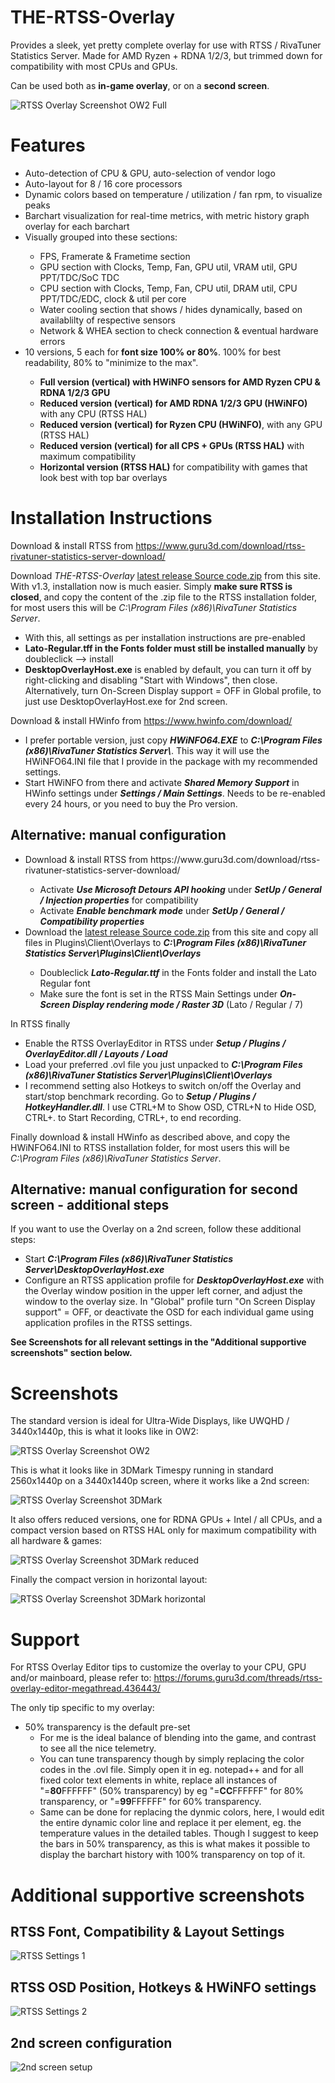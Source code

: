 # THE-RTSS-Overlay
Provides a sleek, yet pretty complete overlay for use with RTSS / RivaTuner Statistics Server.
Made for AMD Ryzen + RDNA 1/2/3, but trimmed down for compatibility with most CPUs and GPUs.

Can be used both as <b>in-game overlay</b>, or on a <b>second screen</b>.

![RTSS Overlay Screenshot OW2 Full](https://github.com/BreadPitch/THE-RTSS-Overlay/assets/55409475/9f643e49-674d-46c8-ab2b-460aee7064d2)

<h1>Features</h1>
<ul>
  <li>Auto-detection of CPU & GPU, auto-selection of vendor logo</li>
  <li>Auto-layout for 8 / 16 core processors</li>
  <li>Dynamic colors based on temperature / utilization / fan rpm, to visualize peaks</li>
  <li>Barchart visualization for real-time metrics, with metric history graph overlay for each barchart</li>
  <li>Visually grouped into these sections:</li>
  <ul>
    <li>FPS, Framerate & Frametime section</li>
    <li>GPU section with Clocks, Temp, Fan, GPU util, VRAM util, GPU PPT/TDC/SoC TDC</li>
    <li>CPU section with Clocks, Temp, Fan, CPU util, DRAM util, CPU PPT/TDC/EDC, clock & util per core</li>
    <li>Water cooling section that shows / hides dynamically, based on availablilty of respective sensors</li>
    <li>Network & WHEA section to check connection & eventual hardware errors</li>
  </ul>
  <li>10 versions, 5 each for <b>font size 100% or 80%</b>. 100% for best readability, 80% to "minimize to the max".</li>
  <ul>
    <li><b>Full version (vertical) with HWiNFO sensors for AMD Ryzen CPU & RDNA 1/2/3 GPU</b></li>
    <li><b>Reduced version (vertical) for AMD RDNA 1/2/3 GPU (HWiNFO)</b> with any CPU (RTSS HAL)</li>
    <li><b>Reduced version (vertical) for Ryzen CPU (HWiNFO)</b>, with any GPU (RTSS HAL)</li>
    <li><b>Reduced version (vertical) for all CPS + GPUs (RTSS HAL)</b> with maximum compatibility</li>
    <li><b>Horizontal version (RTSS HAL)</b> for compatibility with games that look best with top bar overlays</li>
  </ul>
</ul>

<h1>Installation Instructions</h1>

Download & install RTSS from https://www.guru3d.com/download/rtss-rivatuner-statistics-server-download/

Download <i>THE-RTSS-Overlay</i> <a href="https://github.com/BreadPitch/THE-RTSS-Overlay/releases">latest release Source code.zip</a> from this site. With v1.3, installation now is much easier. Simply <b>make sure RTSS is closed</b>, and copy the content of the .zip file to the RTSS installation folder, for most users this will be <i>C:\Program Files (x86)\RivaTuner Statistics Server</i>.
<ul>
  <li>With this, all settings as per installation instructions are pre-enabled</li>
  <li><b>Lato-Regular.tff in the Fonts folder must still be installed manually</b> by doubleclick --> install</li>
  <li><b>DesktopOverlayHost.exe</b> is enabled by default, you can turn it off by right-clicking and disabling "Start with Windows", then close. Alternatively, turn On-Screen Display support = OFF in Global profile, to just use DesktopOverlayHost.exe for 2nd screen.</li>
</ul>

Download & install HWinfo from https://www.hwinfo.com/download/
<ul>
    <li>I prefer portable version, just copy <b><i>HWiNFO64.EXE</i></b> to <b><i>C:\Program Files (x86)\RivaTuner Statistics Server\</i></b>. This way it will use the HWiNFO64.INI file that I provide in the package with my recommended settings.</li>
    <li>Start HWiNFO from there and activate <b><i>Shared Memory Support</i></b> in HWinfo settings under <b><i>Settings / Main Settings</i></b>. Needs to be re-enabled every 24 hours, or you need to buy the Pro version.</li>
  </ul>

<h2>Alternative: manual configuration</h2>
<ul>
  <li>Download & install RTSS from https://www.guru3d.com/download/rtss-rivatuner-statistics-server-download/</li>
  <ul>
    <li>Activate <b><i>Use Microsoft Detours API hooking</i></b> under <b><i>SetUp / General / Injection properties</i></b> for compatibility</li>
    <li>Activate <b><i>Enable benchmark mode</i></b> under <b><i>SetUp / General / Compatibility properties</i></b></li>
  </ul>
  <li>Download the <a href="https://github.com/BreadPitch/THE-RTSS-Overlay/releases">latest release Source code.zip</a> from this site and copy all files in Plugins\Client\Overlays to <b><i>C:\Program Files (x86)\RivaTuner Statistics Server\Plugins\Client\Overlays</i></b></li>
  <ul>
    <li>Doubleclick <b><i>Lato-Regular.ttf</i></b> in the Fonts folder and install the Lato Regular font</li>
    <li>Make sure the font is set in the RTSS Main Settings under <b><i>On-Screen Display rendering mode / Raster 3D</i></b> (Lato / Regular / 7)</li>
  </ul>
</ul>
In RTSS finally
<ul>
  <li>Enable the RTSS OverlayEditor in RTSS under <b><i>Setup / Plugins / OverlayEditor.dll / Layouts / Load</i></b></li>
  <li>Load your preferred .ovl file you just unpacked to <b><i>C:\Program Files (x86)\RivaTuner Statistics Server\Plugins\Client\Overlays</i></b></li>
  <li>I recommend setting also Hotkeys to switch on/off the Overlay and start/stop benchmark recording. Go to <b><i>Setup / Plugins / HotkeyHandler.dll</i></b>. I use CTRL+M to Show OSD, CTRL+N to Hide OSD, CTRL+. to Start Recording, CTRL+, to end recording.
</ul>

Finally download & install HWinfo as described above, and copy the HWiNFO64.INI to RTSS installation folder, for most users this will be <i>C:\Program Files (x86)\RivaTuner Statistics Server</i>.

<h2>Alternative: manual configuration for second screen - additional steps</h2>
If you want to use the Overlay on a 2nd screen, follow these additional steps:
<ul>
  <li>Start <b><i>C:\Program Files (x86)\RivaTuner Statistics Server\DesktopOverlayHost.exe</i></b></li>
  <li>Configure an RTSS application profile for <b><i>DesktopOverlayHost.exe</i></b> with the Overlay window position in the upper left corner, and adjust the window to the overlay size. In "Global" profile turn "On Screen Display support" = OFF, or deactivate the OSD for each individual game using application profiles in the RTSS settings.</li>
</ul>

<b>See Screenshots for all relevant settings in the "Additional supportive screenshots" section below.</b>

<h1>Screenshots</h1>

The standard version is ideal for Ultra-Wide Displays, like UWQHD / 3440x1440p, this is what it looks like in OW2:

![RTSS Overlay Screenshot OW2](https://github.com/BreadPitch/THE-RTSS-Overlay/assets/55409475/7e3958df-6feb-4f85-813d-9ee6a1deefd2)

This is what it looks like in 3DMark Timespy running in standard 2560x1440p on a 3440x1440p screen, where it works like a 2nd screen:

![RTSS Overlay Screenshot 3DMark](https://github.com/BreadPitch/THE-RTSS-Overlay/assets/55409475/38f0d4b6-f779-4167-9214-e15d9d24c89c)

It also offers reduced versions, one for RDNA GPUs + Intel / all CPUs, and a compact version based on RTSS HAL only for maximum compatibility with all hardware & games:

![RTSS Overlay Screenshot 3DMark reduced](https://github.com/BreadPitch/THE-RTSS-Overlay/assets/55409475/4141732f-0618-457a-9ac6-cce020ec6a96)

Finally the compact version in horizontal layout:

![RTSS Overlay Screenshot 3DMark horizontal](https://github.com/BreadPitch/THE-RTSS-Overlay/assets/55409475/a64c6bd2-2d1f-4bc8-97fb-af9ce1950fa3)

<h1>Support</h1>

For RTSS Overlay Editor tips to customize the overlay to your CPU, GPU and/or mainboard, please refer to: https://forums.guru3d.com/threads/rtss-overlay-editor-megathread.436443/

The only tip specific to my overlay:
<ul>
  <li>50% transparency is the default pre-set
    <ul>
      <li>For me is the ideal balance of blending into the game, and contrast to see all the nice telemetry.</li>
      <li>You can tune transparency though by simply replacing the color codes in the .ovl file. Simply open it in eg. notepad++ and for all fixed color text elements in white, replace all instances of "=<b>80</b>FFFFFF" (50% transparency) by eg "=<b>CC</b>FFFFFF" for 80% transparency, or "=<b>99</b>FFFFFF" for 60% transparency.</li>
      <li>Same can be done for replacing the dynmic colors, here, I would edit the entire dynamic color line and replace it per element, eg. the temperature values in the detailed tables. Though I suggest to keep the bars in 50% transparency, as this is what makes it possible to display the barchart history with 100% transparency on top of it.</li>
    </ul>
</ul>

<h1>Additional supportive screenshots</h1>

<h2>RTSS Font, Compatibility & Layout Settings</h2>

![RTSS Settings 1](https://github.com/user-attachments/assets/bab1af1c-d0f7-48b1-a2df-7a57f9f246f7)

<h2>RTSS OSD Position, Hotkeys & HWiNFO settings</h2>

![RTSS Settings 2](https://github.com/user-attachments/assets/794a01b6-b60e-4285-b2e4-327c13559462)

<h2>2nd screen configuration</h2>

![2nd screen setup](https://github.com/user-attachments/assets/950e5c14-4937-43bf-9e81-ed32130b55bb)



